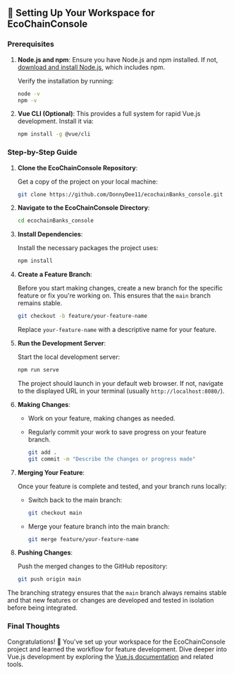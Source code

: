 ## 🚀 Setting Up Your Workspace for EcoChainConsole

### Prerequisites

1. **Node.js and npm**: Ensure you have Node.js and npm installed. If not, [download and install Node.js](https://nodejs.org/), which includes npm.

   Verify the installation by running:

   ```bash
   node -v
   npm -v
   ```

2. **Vue CLI (Optional)**: This provides a full system for rapid Vue.js development. Install it via:

   ```bash
   npm install -g @vue/cli
   ```

### Step-by-Step Guide

1. **Clone the EcoChainConsole Repository**:

   Get a copy of the project on your local machine:

   ```bash
   git clone https://github.com/DonnyDee11/ecochainBanks_console.git
   ```

2. **Navigate to the EcoChainConsole Directory**:

   ```bash
   cd ecochainBanks_console
   ```

3. **Install Dependencies**:

   Install the necessary packages the project uses:

   ```bash
   npm install
   ```

4. **Create a Feature Branch**:

   Before you start making changes, create a new branch for the specific feature or fix you're working on. This ensures that the `main` branch remains stable.

   ```bash
   git checkout -b feature/your-feature-name
   ```

   Replace `your-feature-name` with a descriptive name for your feature.

5. **Run the Development Server**:

   Start the local development server:

   ```bash
   npm run serve
   ```

   The project should launch in your default web browser. If not, navigate to the displayed URL in your terminal (usually `http://localhost:8080/`).

6. **Making Changes**:

   - Work on your feature, making changes as needed.
   - Regularly commit your work to save progress on your feature branch.

     ```bash
     git add .
     git commit -m "Describe the changes or progress made"
     ```

7. **Merging Your Feature**:

   Once your feature is complete and tested, and your branch runs locally:

   - Switch back to the main branch:

     ```bash
     git checkout main
     ```

   - Merge your feature branch into the main branch:

     ```bash
     git merge feature/your-feature-name
     ```

8. **Pushing Changes**:

   Push the merged changes to the GitHub repository:

   ```bash
   git push origin main
   ```

The branching strategy ensures that the `main` branch always remains stable and that new features or changes are developed and tested in isolation before being integrated. 

### Final Thoughts

Congratulations! 🎉 You've set up your workspace for the EcoChainConsole project and learned the workflow for feature development. Dive deeper into Vue.js development by exploring the [Vue.js documentation](https://vuejs.org/v2/guide/) and related tools.
